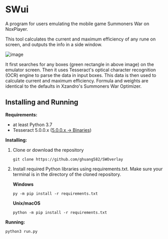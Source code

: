 # SWui
A program for users emulating the mobile game Summoners War on NoxPlayer.

This tool calculates the current and maximum efficiency of any rune on screen, and outputs the info in a side window.

![image](https://user-images.githubusercontent.com/61902949/152159171-aa3bf945-1234-4ae5-baf2-4b2c306ed194.png)

It first searches for any boxes (green rectangle in above image) on the emulator screen. Then it uses Tesseract's optical character recognition (OCR) engine to parse the data in input boxes. This data is then used to calculate current and maximum efficiency. Formula and weights are identical to the defaults in Xzandro's Summoners War Optimizer.

## Installing and Running
**Requirements:**
- at least Python 3.7
- Tesseract 5.0.0.x ([5.0.0.x -> Binaries](https://github.com/tesseract-ocr/tessdoc))

**Installing:**
1. Clone or download the repository
    ```
    git clone https://github.com/ghuang582/SWOverlay
    ```
2. Install required Python libraries using requirements.txt. Make sure your terminal is in the directory of the cloned repository.

    **Windows**
    ```
    py -m pip install -r requirements.txt
    ```
    
    **Unix/macOS**
    ```
    python -m pip install -r requirements.txt
    ```
    
**Running:**
```
python3 run.py
```


